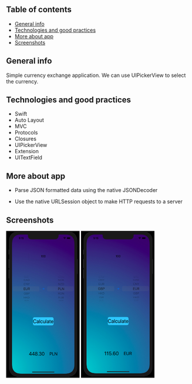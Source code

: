 ## Table of contents
* [General info](#general-info)
* [Technologies and good practices](#technologies-and-good-practices)
* [More about app](#more-about-app)
* [Screenshots](#screenshots)

## General info
Simple currency exchange application. We can use UIPickerView to select the currency.

## Technologies and good practices

* Swift
* Auto Layout
* MVC
* Protocols
* Closures
* UIPickerView
* Extension
* UITextField

## More about app

* Parse JSON formatted data using the native JSONDecoder

* Use the native URLSession object to make HTTP requests to a server

## Screenshots
<img src="https://github.com/patrykopielka/currency_changer/blob/main/screenshots/EUROtoPLN.png" width="200" height="400">
<img src="https://github.com/patrykopielka/currency_changer/blob/main/screenshots/GBPtoEURO.png" width="200" height="400">
